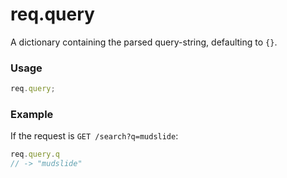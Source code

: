 # req.query

A dictionary containing the parsed query-string, defaulting to `{}`.

### Usage
```js
req.query;
```

### Example

If the request is `GET /search?q=mudslide`:

```js
req.query.q
// -> "mudslide"
```





<docmeta name="displayName" value="req.query">
<docmeta name="pageType" value="property">
